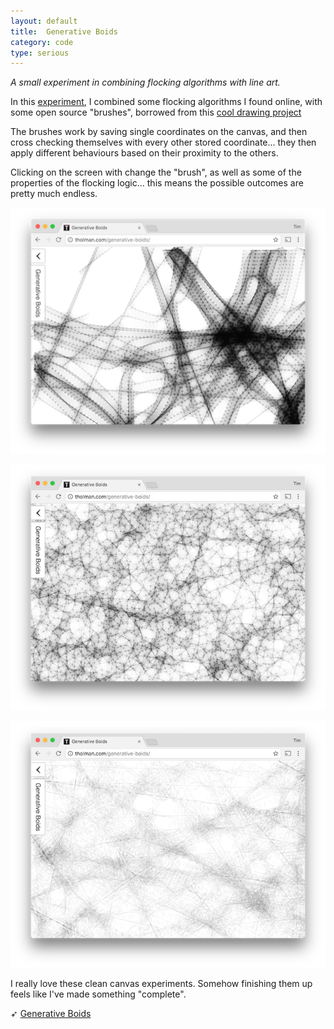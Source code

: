 ```yaml
---
layout: default
title:  Generative Boids
category: code
type: serious
---
```


*A small experiment in combining flocking algorithms with line art.*

In this [experiment](http://tholman.com/generative-boids/), I combined some flocking algorithms I found online, with some open source "brushes", borrowed from this [cool drawing project](http://mrdoob.com/projects/harmony/)

The brushes work by saving single coordinates on the canvas, and then cross checking themselves with every other stored coordinate... they then apply different behaviours based on their proximity to the others.

Clicking on the screen with change the "brush", as well as some of the properties of the flocking logic... this means the possible outcomes are pretty much endless.

![Example 1](./images/generative-boids-1.png)

![Example 2](./images/generative-boids-2.png)

![Example 3](./images/generative-boids-3.png)

I really love these clean canvas experiments. Somehow finishing them up feels like I've made something "complete".

➶ [Generative Boids](http://tholman.com/generative-boids/)